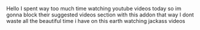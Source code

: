 Hello I spent way too much time watching youtube videos today so im gonna block their suggested videos section with this addon that way I dont waste all the beautiful time i have on this earth watching jackass videos
